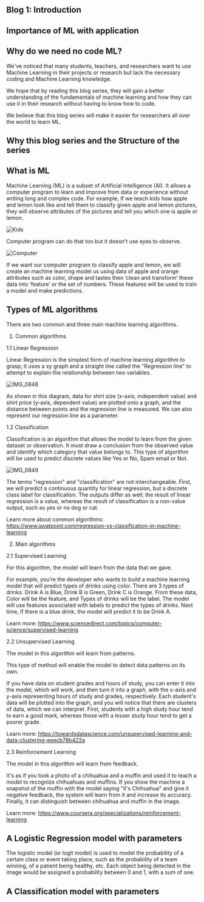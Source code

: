 Blog 1: Introduction 
-
Importance of ML with application 
-

Why do we need no code ML?
-
We've noticed that many students, teachers, and researchers want to use Machine Learning in their projects or research but lack the necessary coding and Machine Learning knowledge.

We hope that by reading this blog series, they will gain a better understanding of the fundamentals of machine learning and how they can use it in their research without having to know how to code.

We believe that this blog series will make it easier for researchers all over the world to learn ML.

	

Why this blog series and the Structure of the series 
-

What is ML 
-

Machine Learning (ML) is a subset of Artificial Intelligence (AI). It allows a computer program to learn and improve from data or experience without writing long and complex code.
For example, If we teach kids how apple and lemon look like and tell them to classify given apple and lemon pictures, they will observe attributes of the pictures and tell you which one is apple or lemon.


![Kids ](https://user-images.githubusercontent.com/96424191/158849328-c3a2104c-a443-4efe-9064-7a462a9d0263.png)

Computer program can do that too but it doesn’t use eyes to observe.

![Computer](https://user-images.githubusercontent.com/96424191/158849373-5f2a34cd-8ef2-44cb-87b7-7e8b8551d182.png)

If we want our computer program to classify apple and lemon, we will create an machine learning model us using data of apple and orange attributes such as color, shape and tastes then ‘clean and transform’ these data into ‘feature’ or the set of numbers. These features will be used to train a model and make predictions.

Types of ML algorithms
-
There are two common and three main machine learning algorithms.

1. Common algorithms

1.1 Linear Regression 

Linear Regression is the simplest form of machine learning algorithm to grasp; it uses a xy graph and a straight line called the "Regression line" to attempt to explain the relationship between two variables.

![IMG_0848](https://user-images.githubusercontent.com/96424191/160169084-9e1c6f61-fac1-420a-9ed2-186d49b0cb63.jpg)

As shown in this diagram, data for shirt size (x-axis, independent value) and shirt price (y-axis, dependent value) are plotted onto a graph, and the distance between points and the regression line is measured. We can also represent our regression line as a parameter.

1.2 Classification

Classification is an algorithm that allows the model to learn from the given dataset or observation. It must draw a conclusion from the observed value and identify which category that value belongs to. This type of algorithm will be used to predict discrete values like Yes or No, Spam email or Not.

![IMG_0849](https://user-images.githubusercontent.com/96424191/160169107-7e3c7c40-6b2b-47b0-93b5-9cb76df5486f.jpg)

The terms "regression" and "classification" are not interchangeable. First, we will predict a continuous quantity for linear regression, but a discrete class label for classification. The outputs differ as well; the result of linear regression is a value, whereas the result of classification is a non-value output, such as yes or no dog or cat.

Learn more about common algorithms: https://www.javatpoint.com/regression-vs-classification-in-machine-learning

2. Main algorithms

2.1 Supervised Learning 
		
For this algorithm, the model will learn from the data that we gave.
		
For example, you’re the developer who wants to build a machine learning model that will predict types of drinks using color. 
There are 3 types of drinks. Drink A is Blue, Drink B is Green, Drink C is Orange.
From these data, Color will be the feature, and Types of drinks will be the label.
The model will use features associated with labels to predict the types of drinks. Next time, if there is a blue drink, the model will predict it 	to be Drink A. 
	
Learn more: https://www.sciencedirect.com/topics/computer-science/supervised-learning

2.2 Unsupervised Learning 
		
The model in this algorithm will learn from patterns. 
	
This type of method will enable the model to detect data patterns on its own.
		
If you have data on student grades and hours of study, you can enter it into the model, which will work, and then turn it into a graph, 	with the x-axis and y-axis representing hours of study and grades, respectively. Each student's data will be plotted into the graph, and you will 	notice that there are clusters of data, which we can interpret. First, students with a high study hour tend to earn a good mark, whereas those with a 	lesser study hour tend to get a poorer grade.	
		
Learn more: https://towardsdatascience.com/unsupervised-learning-and-data-clustering-eeecb78b422a

2.3 Reinforcement Learning 
	
The model in this algorithm will learn from feedback.
	
It's as if you took a photo of a chihuahua and a muffin and used it to teach a model to recognize chihuahuas and muffins. If you show the machine a snapshot of the muffin with the model saying "it's Chihuahua" and give it negative feedback, the system will learn from it and increase its accuracy. Finally, it can distinguish between chihuahua and muffin in the image.
	
Learn more: https://www.coursera.org/specializations/reinforcement-learning

A Logistic Regression model with parameters
-

The logistic model (or logit model) is used to model the probability of a certain class or event taking place, such as the probability of a team winning, of a patient being healthy, etc. Each object being detected in the image would be assigned a probability between 0 and 1, with a sum of one.

A Classification model with parameters
-

